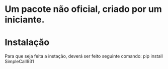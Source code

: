 # Um pacote não oficial, criado por um iniciante. 

# Instalação

Para que seja feita a instação, deverá ser feito seguinte comando: pip install SimpleCall931

